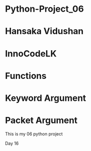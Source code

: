 # Python-Project_06
# Hansaka Vidushan
# InnoCodeLK
# Functions
# Keyword Argument
# Packet Argument

This is my 06 python project

Day 16